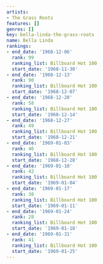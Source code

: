```yaml
---
artists:
- The Grass Roots
features: []
genres: []
key: bella-linda-the-grass-roots
name: Bella Linda
rankings:
- end_date: '1968-12-06'
  rank: 99
  ranking_list: Billboard Hot 100
  start_date: '1968-11-30'
- end_date: '1968-12-13'
  rank: 90
  ranking_list: Billboard Hot 100
  start_date: '1968-12-07'
- end_date: '1968-12-20'
  rank: 58
  ranking_list: Billboard Hot 100
  start_date: '1968-12-14'
- end_date: '1968-12-27'
  rank: 49
  ranking_list: Billboard Hot 100
  start_date: '1968-12-21'
- end_date: '1969-01-03'
  rank: 46
  ranking_list: Billboard Hot 100
  start_date: '1968-12-28'
- end_date: '1969-01-10'
  rank: 42
  ranking_list: Billboard Hot 100
  start_date: '1969-01-04'
- end_date: '1969-01-17'
  rank: 38
  ranking_list: Billboard Hot 100
  start_date: '1969-01-11'
- end_date: '1969-01-24'
  rank: 28
  ranking_list: Billboard Hot 100
  start_date: '1969-01-18'
- end_date: '1969-01-31'
  rank: 41
  ranking_list: Billboard Hot 100
  start_date: '1969-01-25'
---
```


